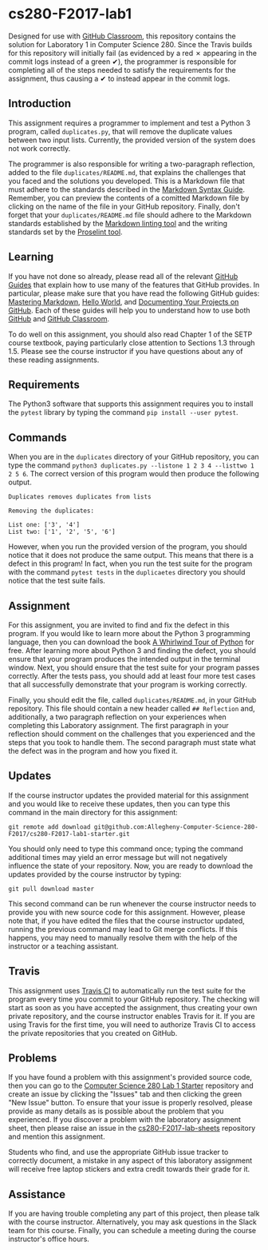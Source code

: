 <!---

TASK LIST:

  * Use cp -rf *.* to copy all of the files and directories in this repository
    to the starter repository for this assignment
  * Change into the directory for the starer repository
  * Update the header (e.g., #) to only give the name of the assignment
  * Update the first paragraph to include the commented-out content
  * Change the link in the # Problems section to point to this lab's starter
  * Create the assignment in the GitHub Classroom, noting the URL
  * Test the assignment by accepting it with your own GitHub account
  * Check to ensure that your GitHub repository is created correctly
  * Share the assignment link with all of the students using email or Slack

PROBLEMS?

  * Contact Gregory M. Kapfhammer by email or Slack
  * Raise an issue in the GitHub repository for this assignment

-->

# cs280-F2017-lab1

Designed for use with [GitHub Classroom](https://classroom.github.com/), this
repository contains the solution for Laboratory 1 in Computer Science 280.
Since the Travis builds for this repository will initially fail (as evidenced
by a red &#x2717; appearing in the commit logs instead of a green &#x2714;),
the programmer is responsible for completing all of the steps needed to satisfy
the requirements for the assignment, thus causing a &#x2714; to instead appear
in the commit logs.

## Introduction

This assignment requires a programmer to implement and test a Python 3 program,
called `duplicates.py`, that will remove the duplicate values between two input
lists. Currently, the provided version of the system does not work correctly.

The programmer is also responsible for writing a two-paragraph reflection,
added to the file `duplicates/README.md`, that explains the challenges that
you faced and the solutions you developed. This is a Markdown file that must
adhere to the standards described in the [Markdown Syntax
Guide](https://guides.github.com/features/mastering-markdown/). Remember, you
can preview the contents of a comitted Markdown file by clicking on the name
of the file in your GitHub repository. Finally, don't forget that your
`duplicates/README.md` file should adhere to the Markdown standards established
by the [Markdown linting tool](https://github.com/markdownlint/markdownlint) and
the writing standards set by the [Proselint tool](http://proselint.com/).

<!---

Available for download at [Computer Science 111 Lab
1](https://github.com/Allegheny-Computer-Science-111-F2017/cs111-F2017-lab-sheets/releases/download/cs111F2017_lab01-1.0.4/cs111F2017_lab01.pdf),
the carefully formatted assignment sheet for this project provides more details
about the steps that a computer scientist should take to complete this
assignment. You can also view this same assignment sheet by visiting the listing
of laboratories on the course web site.

--->

## Learning

If you have not done so already, please read all of the relevant [GitHub
Guides](https://guides.github.com/) that explain how to use many of the features
that GitHub provides. In particular, please make sure that you have read the
following GitHub guides: [Mastering
Markdown](https://guides.github.com/features/mastering-markdown/), [Hello
World](https://guides.github.com/activities/hello-world/), and [Documenting Your
Projects on GitHub](https://guides.github.com/features/wikis/). Each of these
guides will help you to understand how to use both [GitHub](http://github.com) and
[GitHub Classroom](https://classroom.github.com/).

To do well on this assignment, you should also read Chapter 1 of the SETP course
textbook, paying particularly close attention to Sections 1.3 through 1.5.
Please see the course instructor if you have questions about any of these
reading assignments.

## Requirements

The Python3 software that supports this assignment requires you to install the
`pytest` library by typing the command `pip install --user pytest`.

## Commands

When you are in the `duplicates` directory of your GitHub repository, you can
type the command `python3 duplicates.py --listone 1 2 3 4 --listtwo 1 2 5 6`. The
correct version of this program would then produce the following output.

```
Duplicates removes duplicates from lists

Removing the duplicates:

List one: ['3', '4']
List two: ['1', '2', '5', '6']

```

However, when you run the provided version of the program, you should notice
that it does not produce the same output. This means that there is a defect in
this program! In fact, when you run the test suite for the program with the
command `pytest tests` in the `duplicaetes` directory you should notice that the
test suite fails.

## Assignment

For this assignment, you are invited to find and fix the defect in this program.
If you would like to learn more about the Python 3 programming language, then
you can download the book [A Whirlwind Tour of
Python](http://www.oreilly.com/programming/free/a-whirlwind-tour-of-python.csp)
for free. After learning more about Python 3 and finding the defect, you should
ensure that your program produces the intended output in the terminal window.
Next, you should ensure that the test suite for your program passes correctly.
After the tests pass, you should add at least four more test cases that all
successfully demonstrate that your program is working correctly.

Finally, you should edit the file, called `duplicates/README.md`, in your GitHub
repository. This file should contain a new header called `## Reflection` and,
additionally, a two paragraph reflection on your experiences when completing
this Laboratory assignment. The first paragraph in your reflection should
comment on the challenges that you experienced and the steps that you took to
handle them. The second paragraph must state what the defect was in the program
and how you fixed it.

## Updates

If the course instructor updates the provided material for this assignment and
you would like to receive these updates, then you can type this command in the
main directory for this assignment:

```
git remote add download git@github.com:Allegheny-Computer-Science-280-F2017/cs280-F2017-lab1-starter.git
```

You should only need to type this command once; typing the command additional
times may yield an error message but will not negatively influence the state of
your repository. Now, you are ready to download the updates provided by the
course instructor by typing:

```
git pull download master
```

This second command can be run whenever the course instructor needs to provide
you with new source code for this assignment. However, please note that, if you
have edited the files that the course instructor updated, running the previous
command may lead to Git merge conflicts. If this happens, you may need to
manually resolve them with the help of the instructor or a teaching assistant.

## Travis

This assignment uses [Travis CI](https://travis-ci.com/) to automatically run
the test suite for the program every time you commit to your GitHub repository.
The checking will start as soon as you have accepted the assignment, thus
creating your own private repository, and the course instructor enables Travis
for it. If you are using Travis for the first time, you will need to authorize
Travis CI to access the private repositories that you created on GitHub.

## Problems

If you have found a problem with this assignment's provided source code, then
you can go to the [Computer Science 280 Lab 1
Starter](https://github.com/Allegheny-Computer-Science-280-F2017/cs280-F2017-lab1-starter)
repository and create an issue by clicking the "Issues" tab and then clicking
the green "New Issue" button. To ensure that your issue is properly resolved,
please provide as many details as is possible about the problem that you
experienced. If you discover a problem with the laboratory assignment sheet,
then please raise an issue in the
[cs280-F2017-lab-sheets](https://github.com/Allegheny-Computer-Science-280-F2017/cs280-F2017-lab-sheets)
repository and mention this assignment.

Students who find, and use the appropriate GitHub issue tracker to correctly
document, a mistake in any aspect of this laboratory assignment will receive
free laptop stickers and extra credit towards their grade for it.

## Assistance

If you are having trouble completing any part of this project, then please talk
with the course instructor. Alternatively, you may ask questions in the Slack
team for this course. Finally, you can schedule a meeting during the course
instructor's office hours.
